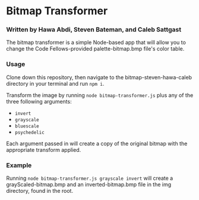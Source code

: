 # Bitmap Transformer
### Written by Hawa Abdi, Steven Bateman, and Caleb Sattgast

The bitmap transformer is a simple Node-based app that will allow you to change the Code Fellows-provided palette-bitmap.bmp file's color table.

### Usage

Clone down this repository, then navigate to the bitmap-steven-hawa-caleb directory in your terminal and run `npm i`.

Transform the image by running `node bitmap-transformer.js` plus any of the three following arguments: 
* `invert`
* `grayscale`
* `bluescale`
* `psychedelic` 

Each argument passed in will create a copy of the original bitmap with the appropriate transform applied.

### Example

Running `node bitmap-transformer.js grayscale invert` will create a grayScaled-bitmap.bmp and an inverted-bitmap.bmp file in the img directory, found
in the root.
